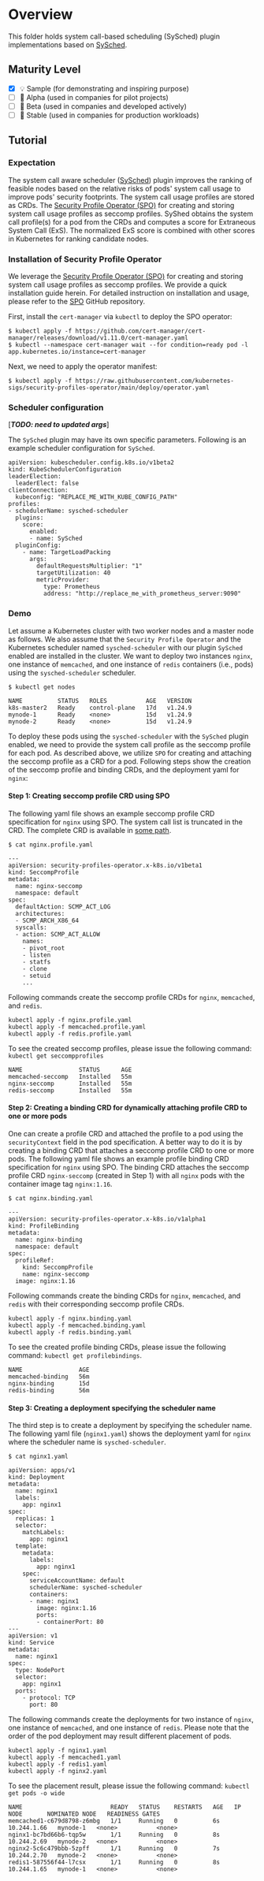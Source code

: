 # Overview

This folder holds system call-based scheduling (SySched) plugin implementations
based on [SySched](https://github.com/kubernetes-sigs/scheduler-plugins/tree/master/kep/399-sysched-scoring).

## Maturity Level

<!-- Check one of the values: Sample, Alpha, Beta, GA -->

- [x] 💡 Sample (for demonstrating and inspiring purpose)
- [ ] 👶 Alpha (used in companies for pilot projects)
- [ ] 👦 Beta (used in companies and developed actively)
- [ ] 👨 Stable (used in companies for production workloads)

## Tutorial

### Expectation

The system call aware scheduler ([SySched](https://github.com/mvle/scheduler-plugins/tree/master/kep/399-sysched-scoring)) 
plugin improves the ranking of feasible nodes based on the relative risks of pods' system call usage to improve pods' 
security footprints. The system call usage profiles are stored as CRDs. 
The [Security Profile Operator (SPO)](https://github.com/kubernetes-sigs/security-profiles-operator) for creating and 
storing system call usage profiles as seccomp profiles. SyShed obtains the system call profile(s) for a pod from the 
CRDs and computes a score for Extraneous System Call (ExS). The normalized ExS score is combined with other scores in 
Kubernetes for ranking candidate nodes. 


### Installation of Security Profile Operator
We leverage the [Security Profile Operator (SPO)](https://github.com/kubernetes-sigs/security-profiles-operator) for
creating and storing system call usage profiles as seccomp profiles. We provide a quick installation guide herein.
For detailed instruction on installation and usage, please refer to the
[SPO](https://github.com/kubernetes-sigs/security-profiles-operator) GitHub repository.

First, install the `cert-manager` via `kubectl` to deploy the SPO operator:
```
$ kubectl apply -f https://github.com/cert-manager/cert-manager/releases/download/v1.11.0/cert-manager.yaml
$ kubectl --namespace cert-manager wait --for condition=ready pod -l app.kubernetes.io/instance=cert-manager
```

Next, we need to apply the operator manifest:
```
$ kubectl apply -f https://raw.githubusercontent.com/kubernetes-sigs/security-profiles-operator/main/deploy/operator.yaml
```

### Scheduler configuration 
[***TODO: need to updated args***]


The `SySched` plugin may have its own specific parameters. Following is an example scheduler configuration 
for `SySched`.
```
apiVersion: kubescheduler.config.k8s.io/v1beta2
kind: KubeSchedulerConfiguration
leaderElection:
  leaderElect: false
clientConnection:
  kubeconfig: "REPLACE_ME_WITH_KUBE_CONFIG_PATH"
profiles:
- schedulerName: sysched-scheduler
  plugins:
    score:
      enabled:
      - name: SySched
  pluginConfig:
    - name: TargetLoadPacking
      args:
        defaultRequestsMultiplier: "1"
        targetUtilization: 40
        metricProvider:
          type: Prometheus
          address: "http://replace_me_with_prometheus_server:9090"
```

### Demo
Let assume a Kubernetes cluster with two worker nodes and a master node as follows. We also assume that the 
`Security Profile Operator` and the Kubernetes scheduler named `sysched-scheduler` with our plugin `SySched` enabled
are installed in the cluster. We want to deploy two instances `nginx`, one instance of `memcached`, and one instance
of `redis` containers (i.e., pods) using the `sysched-scheduler` scheduler.

```
$ kubectl get nodes

NAME          STATUS   ROLES           AGE   VERSION
k8s-master2   Ready    control-plane   17d   v1.24.9
mynode-1      Ready    <none>          15d   v1.24.9
mynode-2      Ready    <none>          15d   v1.24.9
```

To deploy these pods using the `sysched-scheduler` with the `SySched` plugin enabled, we need to provide the 
system call profile as the seccomp profile for each pod. As described above, we utilize `SPO` for creating and attaching
the seccomp profile as a CRD for a pod. Following steps show the creation of the seccomp profile and binding CRDs, and 
the deployment yaml for `nginx`:


#### Step 1: Creating seccomp profile CRD using SPO

The following yaml file shows an example seccomp profile CRD specification for `nginx` using SPO. The system call list is truncated 
in the CRD. The complete CRD is available in [some path](***).

``` 
$ cat nginx.profile.yaml

---
apiVersion: security-profiles-operator.x-k8s.io/v1beta1
kind: SeccompProfile
metadata:
  name: nginx-seccomp
  namespace: default
spec:
  defaultAction: SCMP_ACT_LOG
  architectures:
  - SCMP_ARCH_X86_64
  syscalls:
  - action: SCMP_ACT_ALLOW
    names:
    - pivot_root
    - listen
    - statfs
    - clone
    - setuid
    ...
```
Following commands create the seccomp profile CRDs for `nginx`, `memcached`, and `redis`.
```
kubectl apply -f nginx.profile.yaml
kubectl apply -f memcached.profile.yaml
kubectl apply -f redis.profile.yaml
```

To see the created seccomp profiles, please issue the following command: `kubectl get seccompprofiles`

```
NAME                STATUS      AGE
memcached-seccomp   Installed   55m
nginx-seccomp       Installed   55m
redis-seccomp       Installed   55m
```

#### Step 2: Creating a binding CRD for dynamically attaching profile CRD to one or more pods
One can create a profile CRD and attached the profile to a pod using the `securityContext` field in the pod
specification. A better way to do it is by creating a binding CRD that attaches a seccomp profile CRD to one or 
more pods. The following yaml file shows an example profile binding CRD specification for `nginx` using SPO. 
The binding CRD attaches the seccomp profile CRD `nginx-seccomp` (created in Step 1) with all `nginx` pods with the
container image tag `nginx:1.16`.


```
$ cat nginx.binding.yaml

---
apiVersion: security-profiles-operator.x-k8s.io/v1alpha1
kind: ProfileBinding
metadata:
  name: nginx-binding
  namespace: default
spec:
  profileRef:
    kind: SeccompProfile
    name: nginx-seccomp
  image: nginx:1.16
```

Following commands create the binding CRDs for `nginx`, `memcached`, and `redis` with their corresponding seccomp
profile CRDs.

```
kubectl apply -f nginx.binding.yaml
kubectl apply -f memcached.binding.yaml
kubectl apply -f redis.binding.yaml
```

To see the created profile binding CRDs, please issue the following command: `kubectl get profilebindings`.

```
NAME                AGE
memcached-binding   56m
nginx-binding       15d
redis-binding       56m
```

#### Step 3: Creating a deployment specifying the scheduler name
The third step is to create a deployment by specifying the scheduler name. The following yaml file (`nginx1.yaml`) shows the deployment
yaml for `nginx` where the scheduler name is `sysched-scheduler`.

```
$ cat nginx1.yaml

apiVersion: apps/v1
kind: Deployment
metadata:
  name: nginx1
  labels:
    app: nginx1
spec:
  replicas: 1
  selector:
    matchLabels:
      app: nginx1
  template:
    metadata:
      labels:
        app: nginx1
    spec:
      serviceAccountName: default
      schedulerName: sysched-scheduler
      containers:
      - name: nginx1 
        image: nginx:1.16
        ports:
        - containerPort: 80
---
apiVersion: v1
kind: Service
metadata:
  name: nginx1
spec:
  type: NodePort
  selector:
    app: nginx1
  ports:
    - protocol: TCP
      port: 80
```

The following commands create the deployments for two instance of `nginx`, one instance of `memcached`, and one
instance of `redis`. Please note that the order of the pod deployment may result different placement of pods. 

```
kubectl apply -f nginx1.yaml
kubectl apply -f memcached1.yaml
kubectl apply -f redis1.yaml
kubectl apply -f nginx2.yaml
```

To see the placement result, please issue the following command: `kubectl get pods -o wide`

```
NAME                         READY   STATUS    RESTARTS   AGE   IP            NODE       NOMINATED NODE   READINESS GATES
memcached1-c679d8798-z6mbg   1/1     Running   0          6s    10.244.1.66   mynode-1   <none>           <none>
nginx1-bc7bd66b6-tqp5w       1/1     Running   0          8s    10.244.2.69   mynode-2   <none>           <none>
nginx2-5c6c479bbb-5zpff      1/1     Running   0          7s    10.244.2.70   mynode-2   <none>           <none>
redis1-587556f44-l7csx       1/1     Running   0          8s    10.244.1.65   mynode-1   <none>           <none>
```
